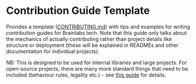 # Contribution Guide Template

Provides a template ([CONTRIBUTING.md](CONTRIBUTING.md)) with tips and examples for writing contribution guides for Brainlabs tech. Note that this guide only talks about the mechanics of actually contributing rather than project details like structure or deployment (these will be explained in READMEs and other documentation for individual projects).

NB: This is designed to be used for internal libraries and large projects. For open-source projects, there are many more standard things that need to be included (behaviour rules, legality etc.) - see [this guide](https://github.com/nayafia/contributing-template/blob/master/CONTRIBUTING-template.md) for details.
